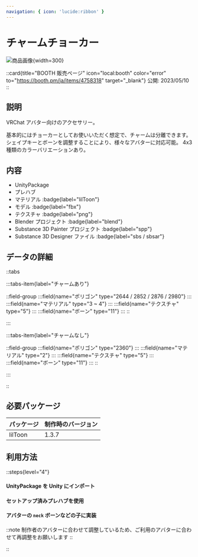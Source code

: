 ```yaml
---
navigation: { icon: 'lucide:ribbon' }
---
```


# チャームチョーカー

![商品画像](/graphics/item_charm_choker.png){width=300}

::card{title="BOOTH 販売ページ" icon="local:booth" color="error" to="https://booth.pm/ja/items/4758318" target="\_blank"}
公開: 2023/05/10
::

## 説明

VRChat アバター向けのアクセサリー。

基本的にはチョーカーとしてお使いいただく想定で、チャームは分離できます。
シェイプキーとボーンを調整することにより、様々なアバターに対応可能。
4x3 種類のカラーバリエーションあり。

## 内容

- UnityPackage
- プレハブ
- マテリアル :badge{label="lilToon"}
- モデル :badge{label="fbx"}
- テクスチャ :badge{label="png"}
- Blender プロジェクト :badge{label="blend"}
- Substance 3D Painter プロジェクト :badge{label="spp"}
- Substance 3D Designer ファイル :badge{label="sbs / sbsar"}

## データの詳細

::tabs

:::tabs-item{label="チャームあり"}

::field-group
:::field{name="ポリゴン" type="2644 / 2852 / 2876 / 2980"}
:::
:::field{name="マテリアル" type="3 ~ 4"}
:::
:::field{name="テクスチャ" type="5"}
:::
:::field{name="ボーン" type="11"}
:::
::

:::

:::tabs-item{label="チャームなし"}

::field-group
:::field{name="ポリゴン" type="2360"}
:::
:::field{name="マテリアル" type="2"}
:::
:::field{name="テクスチャ" type="5"}
:::
:::field{name="ボーン" type="11"}
:::
::

:::

::

## 必要パッケージ

| パッケージ | 制作時のバージョン |
| ---------- | ------------------ |
| lilToon    | 1.3.7              |

## 利用方法

::steps{level="4"}

#### UnityPackage を Unity にインポート

#### セットアップ済みプレハブを使用

#### アバターの `neck` ボーンなどの子に実装

::note
制作者のアバターに合わせて調整しているため、ご利用のアバターに合わせて再調整をお願いします
::

::
